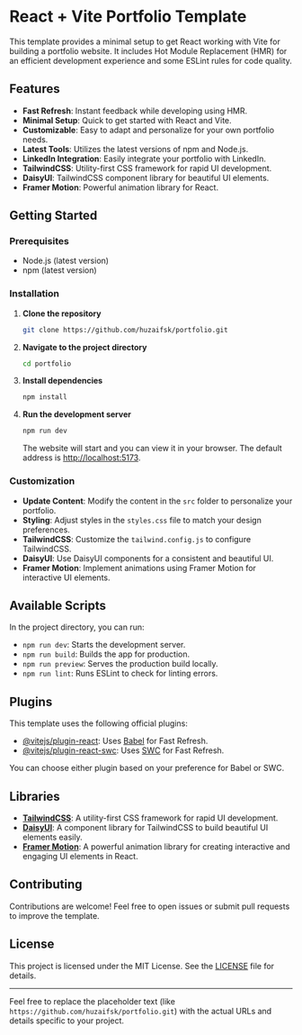 # React + Vite Portfolio Template

This template provides a minimal setup to get React working with Vite for building a portfolio website. It includes Hot Module Replacement (HMR) for an efficient development experience and some ESLint rules for code quality.

## Features

- **Fast Refresh**: Instant feedback while developing using HMR.
- **Minimal Setup**: Quick to get started with React and Vite.
- **Customizable**: Easy to adapt and personalize for your own portfolio needs.
- **Latest Tools**: Utilizes the latest versions of npm and Node.js.
- **LinkedIn Integration**: Easily integrate your portfolio with LinkedIn.
- **TailwindCSS**: Utility-first CSS framework for rapid UI development.
- **DaisyUI**: TailwindCSS component library for beautiful UI elements.
- **Framer Motion**: Powerful animation library for React.

## Getting Started

### Prerequisites

- Node.js (latest version)
- npm (latest version)

### Installation

1. **Clone the repository**

   ```sh
   git clone https://github.com/huzaifsk/portfolio.git
   ```

2. **Navigate to the project directory**

   ```sh
   cd portfolio
   ```

3. **Install dependencies**

   ```sh
   npm install
   ```

4. **Run the development server**

   ```sh
   npm run dev
   ```

   The website will start and you can view it in your browser. The default address is [http://localhost:5173](http://localhost:5173).

### Customization

- **Update Content**: Modify the content in the `src` folder to personalize your portfolio.
- **Styling**: Adjust styles in the `styles.css` file to match your design preferences.
- **TailwindCSS**: Customize the `tailwind.config.js` to configure TailwindCSS.
- **DaisyUI**: Use DaisyUI components for a consistent and beautiful UI.
- **Framer Motion**: Implement animations using Framer Motion for interactive UI elements.

## Available Scripts

In the project directory, you can run:

- `npm run dev`: Starts the development server.
- `npm run build`: Builds the app for production.
- `npm run preview`: Serves the production build locally.
- `npm run lint`: Runs ESLint to check for linting errors.

## Plugins

This template uses the following official plugins:

- [@vitejs/plugin-react](https://github.com/vitejs/vite-plugin-react/blob/main/packages/plugin-react/README.md): Uses [Babel](https://babeljs.io/) for Fast Refresh.
- [@vitejs/plugin-react-swc](https://github.com/vitejs/vite-plugin-react-swc): Uses [SWC](https://swc.rs/) for Fast Refresh.

You can choose either plugin based on your preference for Babel or SWC.

## Libraries

- **[TailwindCSS](https://tailwindcss.com/)**: A utility-first CSS framework for rapid UI development.
- **[DaisyUI](https://daisyui.com/)**: A component library for TailwindCSS to build beautiful UI elements easily.
- **[Framer Motion](https://www.framer.com/motion/)**: A powerful animation library for creating interactive and engaging UI elements in React.

## Contributing

Contributions are welcome! Feel free to open issues or submit pull requests to improve the template.

## License

This project is licensed under the MIT License. See the [LICENSE](LICENSE) file for details.

---

Feel free to replace the placeholder text (like `https://github.com/huzaifsk/portfolio.git`) with the actual URLs and details specific to your project.
